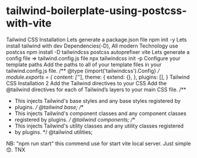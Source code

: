 # tailwind-boilerplate-using-postcss-with-vite

Tailwind CSS Installation
Lets generate a package.json file
npm init -y
Lets install tailwind with dev Dependencies(-D), All modern Technology use
postcss
npm install -D tailwindcss postcss autoprefixer vite
Lets generate a config file ⇒ tailwind.config.js file
npx tailwindcss init -p
Configure your template paths
Add the paths to all of your template files in your  tailwind.config.js file.
/** @type {import('tailwindcss').Config} */
module.exports = {
content: ['*'],
theme: {
extend: {},
},
plugins: [],
}
Tailwind CSS Installation 2
Add the Tailwind directives to your CSS
Add the  @tailwind directives for each of Tailwind’s layers to your main CSS file.
/**
* This injects Tailwind's base styles and any base styles registered by
* plugins.
*/
@tailwind base;
/**
* This injects Tailwind's component classes and any component classes
* registered by plugins.
*/
@tailwind components;
/**
* This injects Tailwind's utility classes and any utility classes registered
* by plugins.
*/
@tailwind utilities;


NB: "npm run start" this commend use for start vite local server. Just simple 😊. TNX
